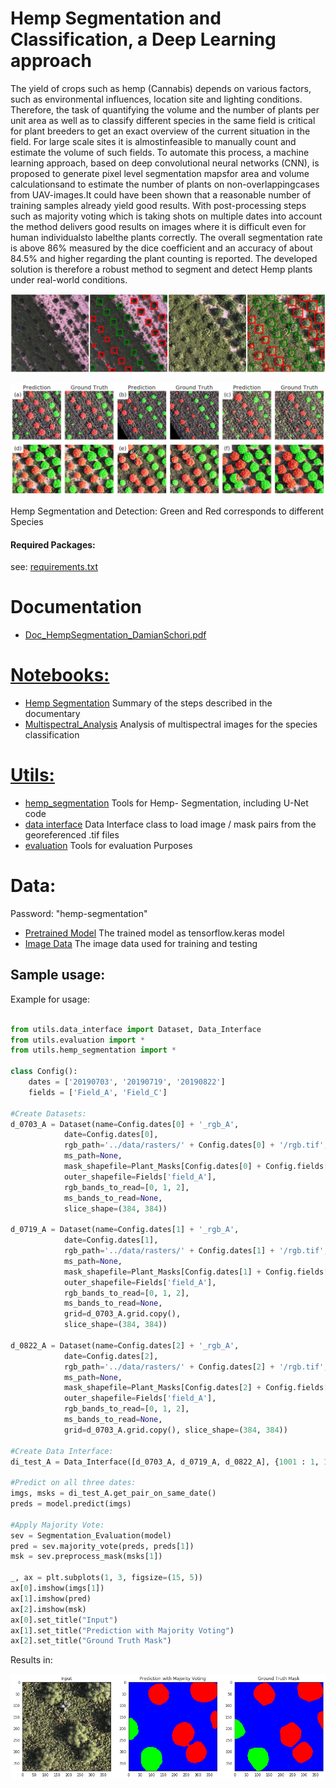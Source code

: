 # Hemp Segmentation and Classification, a Deep Learning approach

The  yield  of  crops  such  as  hemp  (Cannabis)  depends  on  various  factors,  such  as  environmental influences,  location  site  and  lighting  conditions. Therefore,  the  task  of  quantifying the volume  and the number  of plants per unit area as well as to classify different species in the same field is critical for plant breeders to get an exact overview of the current situation in the field. For large scale sites it is almostinfeasible to manually count and estimate the volume of such fields. To automate this process, a machine learning approach, based on deep convolutional neural networks  (CNN), is proposed to generate pixel level segmentation mapsfor area and volume calculationsand to estimate the number of plants on non-overlappingcases from UAV-images.It could have been shown  that a reasonable number of training samples  already  yield  good  results.  With  post-processing steps such as majority voting which is taking shots on multiple dates into account the method delivers good results on images where it is difficult even for human individualsto labelthe plants correctly. The overall segmentation rate is above 86% measured by the dice coefficient and an accuracy of about 84.5% and higher regarding the plant counting is reported. The developed solution is therefore a robust method to segment and detect Hemp plants under real-world conditions.

![alt text](docs/image/detection1.png)

![alt text](docs/image/segmentation1.png)

Hemp Segmentation and Detection: Green and Red corresponds to different Species

#### Required Packages:
see: [requirements.txt](requirements.txt)

# Documentation
* [Doc_HempSegmentation_DamianSchori.pdf](docs/Doc_HempSegmentation_DamianSchori.pdf)
 
 # [Notebooks:](notebooks/)
 * [Hemp Segmentation](notebooks/Hemp_Segmentation.ipynb) Summary of the steps described in the documentary
 * [Multispectral_Analysis](notebooks/Multispectral_Analysis.ipynb) Analysis of multispectral images for the species classification
 
# [Utils:](utils/)
* [hemp_segmentation](utils/hemp_segmentation.py) Tools for Hemp- Segmentation, including U-Net code
* [data interface](utils/data_interface.py) Data Interface class to load image / mask pairs from the georeferenced .tif files
* [evaluation](utils/utils.py) Tools for evaluation Purposes

# Data:
Password: "hemp-segmentation"
* [Pretrained Model]() The trained model as tensorflow.keras model
* [Image Data]() The image data used for training and testing


## Sample usage:

Example for usage:

```python

from utils.data_interface import Dataset, Data_Interface
from utils.evaluation import *
from utils.hemp_segmentation import *

class Config():
    dates = ['20190703', '20190719', '20190822']
    fields = ['Field_A', 'Field_C']

#Create Datasets:
d_0703_A = Dataset(name=Config.dates[0] + '_rgb_A', 
            date=Config.dates[0],
            rgb_path='../data/rasters/' + Config.dates[0] + '/rgb.tif',
            ms_path=None,
            mask_shapefile=Plant_Masks[Config.dates[0] + Config.fields[0]],
            outer_shapefile=Fields['field_A'],
            rgb_bands_to_read=[0, 1, 2],
            ms_bands_to_read=None,
            slice_shape=(384, 384))

d_0719_A = Dataset(name=Config.dates[1] + '_rgb_A',  
            date=Config.dates[1],
            rgb_path='../data/rasters/' + Config.dates[1] + '/rgb.tif',
            ms_path=None,
            mask_shapefile=Plant_Masks[Config.dates[1] + Config.fields[0]],
            outer_shapefile=Fields['field_A'],
            rgb_bands_to_read=[0, 1, 2],
            ms_bands_to_read=None,
            grid=d_0703_A.grid.copy(),
            slice_shape=(384, 384))

d_0822_A = Dataset(name=Config.dates[2] + '_rgb_A',  
            date=Config.dates[2],
            rgb_path='../data/rasters/' + Config.dates[2] + '/rgb.tif',
            ms_path=None,
            mask_shapefile=Plant_Masks[Config.dates[2] + Config.fields[0]],
            outer_shapefile=Fields['field_A'],
            rgb_bands_to_read=[0, 1, 2],
            ms_bands_to_read=None,
            grid=d_0703_A.grid.copy(), slice_shape=(384, 384))

#Create Data Interface:
di_test_A = Data_Interface([d_0703_A, d_0719_A, d_0822_A], {1001 : 1, 1005 : 2})

#Predict on all three dates:
imgs, msks = di_test_A.get_pair_on_same_date()
preds = model.predict(imgs)

#Apply Majority Vote:
sev = Segmentation_Evaluation(model)
pred = sev.majority_vote(preds, preds[1])
msk = sev.preprocess_mask(msks[1])

_, ax = plt.subplots(1, 3, figsize=(15, 5))
ax[0].imshow(imgs[1])
ax[1].imshow(pred)
ax[2].imshow(msk)
ax[0].set_title("Input")
ax[1].set_title("Prediction with Majority Voting")
ax[2].set_title("Ground Truth Mask")

```

Results in:

![alt text](docs/image/output1.png)
